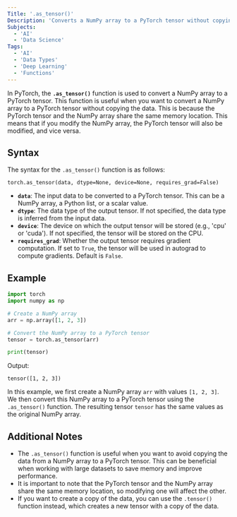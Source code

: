 ```yaml
---
Title: '.as_tensor()'
Description: 'Converts a NumPy array to a PyTorch tensor without copying the data.'
Subjects: 
  - 'AI' 
  - 'Data Science' 
Tags: 
  - 'AI' 
  - 'Data Types' 
  - 'Deep Learning' 
  - 'Functions' 
---
```


In PyTorch, the **`.as_tensor()`** function is used to convert a NumPy array to a PyTorch tensor. This function is useful when you want to convert a NumPy array to a PyTorch tensor without copying the data. This is because the PyTorch tensor and the NumPy array share the same memory location. This means that if you modify the NumPy array, the PyTorch tensor will also be modified, and vice versa.

## Syntax

The syntax for the `.as_tensor()` function is as follows:

```pseudo
torch.as_tensor(data, dtype=None, device=None, requires_grad=False)
```

- **`data`**: The input data to be converted to a PyTorch tensor. This can be a NumPy array, a Python list, or a scalar value.
- **`dtype`**: The data type of the output tensor. If not specified, the data type is inferred from the input data.
- **`device`**: The device on which the output tensor will be stored (e.g., 'cpu' or 'cuda'). If not specified, the tensor will be stored on the CPU.
- **`requires_grad`**: Whether the output tensor requires gradient computation. If set to `True`, the tensor will be used in autograd to compute gradients. Default is `False`.

## Example

```py
import torch
import numpy as np 

# Create a NumPy array 
arr = np.array([1, 2, 3]) 

# Convert the NumPy array to a PyTorch tensor 
tensor = torch.as_tensor(arr) 

print(tensor) 
```

Output:

```shell
tensor([1, 2, 3])
```

In this example, we first create a NumPy array `arr` with values `[1, 2, 3]`. We then convert this NumPy array to a PyTorch tensor using the `.as_tensor()` function. The resulting tensor `tensor` has the same values as the original NumPy array.

## Additional Notes

- The `.as_tensor()` function is useful when you want to avoid copying the data from a NumPy array to a PyTorch tensor. This can be beneficial when working with large datasets to save memory and improve performance.
- It is important to note that the PyTorch tensor and the NumPy array share the same memory location, so modifying one will affect the other.
- If you want to create a copy of the data, you can use the `.tensor()` function instead, which creates a new tensor with a copy of the data.
